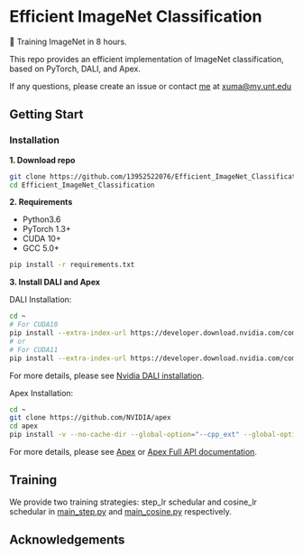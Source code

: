 # Efficient ImageNet Classification

:rocket: Training ImageNet in 8 hours.

This repo provides an efficient implementation of ImageNet classification, based on PyTorch, DALI, and Apex.

If any questions, please create an issue or contact [me](https://13952522076.github.io/) at <xuma@my.unt.edu>

## Getting Start
### Installation

 __1. Download repo__
 
```Bash
git clone https://github.com/13952522076/Efficient_ImageNet_Classification.git
cd Efficient_ImageNet_Classification
```

__2. Requirements__

- Python3.6
- PyTorch 1.3+
- CUDA 10+
- GCC 5.0+
```Bash
pip install -r requirements.txt
```
__3. Install DALI and Apex__

DALI Installation:
```Bash
cd ~
# For CUDA10
pip install --extra-index-url https://developer.download.nvidia.com/compute/redist nvidia-dali-tf-plugin-cuda100
# or
# For CUDA11
pip install --extra-index-url https://developer.download.nvidia.com/compute/redist nvidia-dali-tf-plugin-cuda110
```
For more details, please see [Nvidia DALI installation](https://docs.nvidia.com/deeplearning/dali/user-guide/docs/installation.html).


Apex Installation:
```Bash
cd ~
git clone https://github.com/NVIDIA/apex
cd apex
pip install -v --no-cache-dir --global-option="--cpp_ext" --global-option="--cuda_ext" ./
```
For more details, please see [Apex](https://github.com/NVIDIA/apex) or [Apex Full API documentation](https://nvidia.github.io/apex/).


<!--__Prepare ImageNet dataset__-->

<!--```Bash-->
<!--cd ~-->
<!--cd Efficient_ImageNet_Classification-->
<!--mkdir data-->
<!--cd data-->
<!--# Replace PATH_TO_ImageNet to your ImageNet dataset path-->
<!--ln -s PATH_TO_ImageNet imagenet-->
<!--```-->

## Training
We provide two training strategies: step_lr schedular and cosine_lr schedular in [main_step.py](https://github.com/13952522076/Efficient_ImageNet_Classification/blob/master/main_step.py) and [main_cosine.py](https://github.com/13952522076/Efficient_ImageNet_Classification/blob/master/main_cosine.py) respectively.



## Acknowledgements


